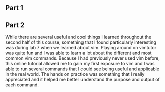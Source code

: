 ## Part 1


## Part 2
While there are several useful and cool things I learned throughout the second half of this course, something that I found particularly interesting was during lab 7 when we learned about vim. Playing around on vimtutor was quite fun and I was able to learn a lot about
the different and most common vim commands. Because I had previously never used vim before, this online tutorial allowed me to gain my first exposure to vim and I was able to run several commands that I could see being useful and applicable in the real world. The hands
on practice was something that I really appreciated and it helped me better understand the purpose and output of each command.
